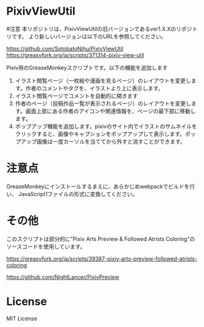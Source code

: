 # PixivViewUtil

#注意
本リポジトリは、PixivViewUtilの旧バージョンであるver1.X.Xのリポジトリです。
より新しいバージョンは以下のURLを参照してください。

https://github.com/SotobatoNihu/PixivViewUtil
https://greasyfork.org/ja/scripts/371314-pixiv-view-util

Pixiv用のGreaseMonkeyスクリプトです。以下の機能を追加します

1. イラスト閲覧ページ（一枚絵や漫画を見るページ）のレイアウトを変更します。作者のコメントやタグを、イラストより上に表示します。
2. イラスト閲覧ページでコメントを自動的に開きます
3. 作者のページ（投稿作品一覧が表示されるページ）のレイアウトを変更します。画面上部にある作者のアイコンや関連情報を、ページの最下部に移動します。
4. ポップアップ機能を追加します。pixivのサイト内でイラストのサムネイルをクリックすると、画像やキャプションをポップアップして表示します。ポップアップ画像は一度カーソルを当ててから外すと消すことができます。

# 注意点

GreaseMonkeyにインストールするまえに、あらかじめwebpackでビルドを行い、
JavaScript1ファイルの形式に変換してください。


# その他

このスクリプトは部分的に"Pixiv Arts Preview & Followed Atrists Coloring"のソースコードを使用しています。

https://greasyfork.org/ja/scripts/39387-pixiv-arts-preview-followed-atrists-coloring

https://github.com/NightLancer/PixivPreview

# License
MIT License

